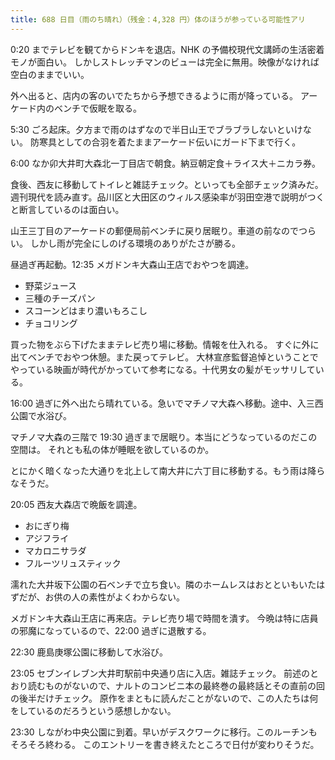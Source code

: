 ```yaml
---
title: 688 日目（雨のち晴れ）（残金：4,328 円）体のほうが参っている可能性アリ
---
```


0:20 までテレビを観てからドンキを退店。NHK の予備校現代文講師の生活密着モノが面白い。
しかしストレッチマンのビューは完全に無用。映像がなければ空白のままでいい。

外へ出ると、店内の客のいでたちから予想できるように雨が降っている。
アーケード内のベンチで仮眠を取る。

5:30 ごろ起床。夕方まで雨のはずなので半日山王でブラブラしないといけない。
防寒具としての合羽を着たままアーケード伝いにガード下まで行く。

6:00 なか卯大井町大森北一丁目店で朝食。納豆朝定食＋ライス大＋ニカラ券。

食後、西友に移動してトイレと雑誌チェック。といっても全部チェック済みだ。
週刊現代を読み直す。品川区と大田区のウィルス感染率が羽田空港で説明がつくと断言しているのは面白い。

山王三丁目のアーケードの郵便局前ベンチに戻り居眠り。車道の前なのでつらい。
しかし雨が完全にしのげる環境のありがたさが勝る。

昼過ぎ再起動。12:35 メガドンキ大森山王店でおやつを調達。

* 野菜ジュース
* 三種のチーズパン
* スコーンどはまり濃いもろこし
* チョコリング

買った物をぶら下げたままテレビ売り場に移動。情報を仕入れる。
すぐに外に出てベンチでおやつ休憩。また戻ってテレビ。
大林宣彦監督追悼ということでやっている映画が時代がかっていて参考になる。十代男女の髪がモッサリしている。

16:00 過ぎに外へ出たら晴れている。急いでマチノマ大森へ移動。途中、入三西公園で水浴び。

マチノマ大森の三階で 19:30 過ぎまで居眠り。本当にどうなっているのだこの空間は。
それとも私の体が睡眠を欲しているのか。

とにかく暗くなった大通りを北上して南大井に六丁目に移動する。もう雨は降らなそうだ。

20:05 西友大森店で晩飯を調達。

* おにぎり梅
* アジフライ
* マカロニサラダ
* フルーツリュスティック

濡れた大井坂下公園の石ベンチで立ち食い。隣のホームレスはおとといもいたはずだが、お供の人の素性がよくわからない。

メガドンキ大森山王店に再来店。テレビ売り場で時間を潰す。
今晩は特に店員の邪魔になっているので、22:00 過ぎに退散する。

22:30 鹿島庚塚公園に移動して水浴び。

23:05 セブンイレブン大井町駅前中央通り店に入店。雑誌チェック。
前述のとおり読むものがないので、ナルトのコンビニ本の最終巻の最終話とその直前の回の後半だけチェック。
原作をまともに読んだことがないので、この人たちは何をしているのだろうという感想しかない。

23:30 しながわ中央公園に到着。早いがデスクワークに移行。このルーチンもそろそろ終わる。
このエントリーを書き終えたところで日付が変わりそうだ。
